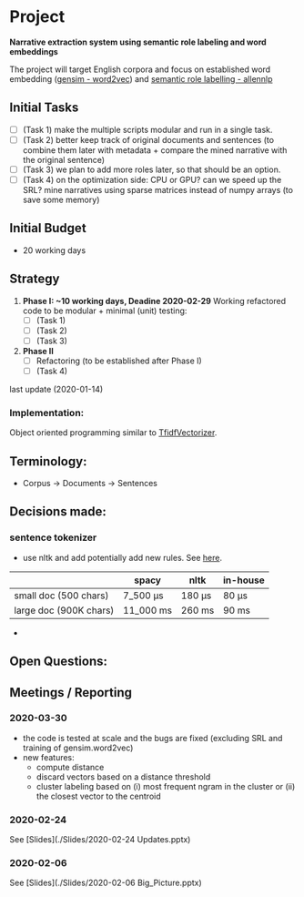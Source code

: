 
# Project
**Narrative extraction system using semantic role labeling and word embeddings**

The project will target English corpora and focus on established word embedding ([gensim - word2vec](https://radimrehurek.com/gensim/models/word2vec.html)) and [semantic role labelling - allennlp](https://allennlp.org/)

## Initial Tasks
- [ ] (Task 1) make the multiple scripts modular and run in a single task.
- [ ] (Task 2) better keep track of original documents and sentences (to combine them later with metadata + compare the mined narrative with the original sentence)
- [ ] (Task 3) we plan to add more roles later, so that should be an option.
- [ ] (Task 4) on the optimization side: CPU or GPU? can we speed up the SRL? mine narratives using sparse matrices instead of numpy arrays (to save some memory)

## Initial Budget
- 20 working days

## Strategy
1. **Phase I: ~10 working days, Deadine 2020-02-29**
Working refactored code to be modular + minimal (unit) testing:
    - [ ] (Task 1) 
    - [ ] (Task 2)
    - [ ] (Task 3)

2. **Phase II** 
    - [ ] Refactoring (to be established after Phase I)
    - [ ] (Task 4)

last update (2020-01-14)

### Implementation:

Object oriented programming similar to [TfidfVectorizer](https://scikit-learn.org/stable/modules/generated/sklearn.feature_extraction.text.TfidfVectorizer.html).

## Terminology:
- Corpus -> Documents -> Sentences

## Decisions made:

### sentence tokenizer
- use nltk and add potentially add new rules. See [here](../Notebooks/Benchmarking.ipynb).

|                        | spacy   | nltk   | in-house |
|------------------------|---------|--------|----------|
| small doc (500 chars)  | 7_500 µs | 180 µs | 80 µs  |
| large doc (900K chars) | 11_000 ms  | 260 ms | 90 ms |

-

## Open Questions:
## Meetings / Reporting
### 2020-03-30
- the code is tested at scale and the bugs are fixed (excluding SRL and training of gensim.word2vec)
- new features: 
    - compute distance
    - discard vectors based on a distance threshold
    - cluster labeling based on (i) most frequent ngram in the cluster or (ii) the closest vector to the centroid
### 2020-02-24
See [Slides](./Slides/2020-02-24 Updates.pptx)
### 2020-02-06
See [Slides](./Slides/2020-02-06 Big_Picture.pptx)
